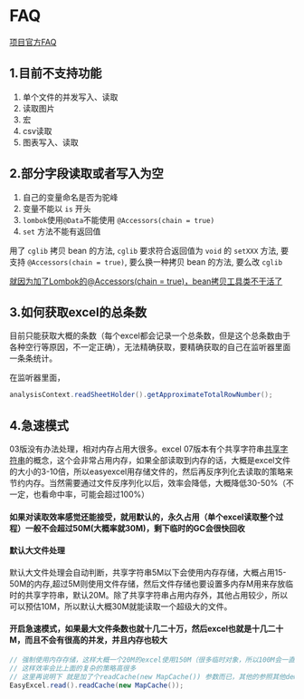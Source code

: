 # FAQ

[项目官方FAQ](https://www.yuque.com/easyexcel/faq)

## 1.目前不支持功能

1. 单个文件的并发写入、读取
2. 读取图片
3. 宏
4. csv读取
5. 图表写入、读取

## 2.部分字段读取或者写入为空

1. 自己的变量命名是否为驼峰
2. 变量不能以 `is` 开头
3. `lombok`使用`@Data`不能使用 `@Accessors(chain = true)`
4. `set` 方法不能有返回值

用了 `cglib` 拷贝 bean 的方法, `cglib` 要求符合返回值为 `void` 的 `setXXX` 方法, 要支持 `@Accessors(chain = true)`, 要么换一种拷贝 bean 的方法, 要么改 `cglib`

[就因为加了Lombok的@Accessors(chain = true)，bean拷贝工具类不干活了](https://www.cnblogs.com/grey-wolf/p/11812528.html)

## 3.如何获取excel的总条数

目前只能获取大概的条数（每个excel都会记录一个总条数，但是这个总条数由于各种空行等原因，不一定正确），无法精确获取，要精确获取的自己在监听器里面一条条统计。

在监听器里面，

```java
analysisContext.readSheetHolder().getApproximateTotalRowNumber();
```

## 4.急速模式

03版没有办法处理，相对内存占用大很多。excel 07版本有个共享字符串[共享字符串](https://docs.microsoft.com/zh-cn/office/open-xml/working-with-the-shared-string-table)的概念，这个会非常占用内存，如果全部读取到内存的话，大概是excel文件的大小的3-10倍，所以easyexcel用存储文件的，然后再反序列化去读取的策略来节约内存。当然需要通过文件反序列化以后，效率会降低，大概降低30-50%（不一定，也看命中率，可能会超过100%）

#### 如果对读取效率感觉还能接受，就用默认的，永久占用（单个excel读取整个过程）一般不会超过50M(大概率就30M)，剩下临时的GC会很快回收

#### 默认大文件处理

默认大文件处理会自动判断，共享字符串5M以下会使用内存存储，大概占用15-50M的内存,超过5M则使用文件存储，然后文件存储也要设置多内存M用来存放临时的共享字符串，默认20M。除了共享字符串占用内存外，其他占用较少，所以可以预估10M，所以默认大概30M就能读取一个超级大的文件。

#### 开启急速模式，如果最大文件条数也就十几二十万，然后excel也就是十几二十M，而且不会有很高的并发，并且内存也较大

```java
// 强制使用内存存储，这样大概一个20M的excel使用150M（很多临时对象，所以100M会一直GC）的内存
// 这样效率会比上面的复杂的策略高很多
// 这里再说明下 就是加了个readCache(new MapCache()) 参数而已，其他的参照其他demo写 这里没有写全 
EasyExcel.read().readCache(new MapCache());
```
